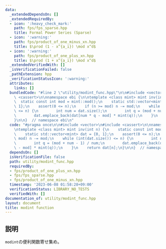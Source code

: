 ```yaml
---
data:
  _extendedDependsOn: []
  _extendedRequiredBy:
  - icon: ':heavy_check_mark:'
    path: fps/fps_sparse.hpp
    title: Formal Power Series (Sparse)
  - icon: ':warning:'
    path: fps/product_of_one_minus_xn.hpp
    title: $\prod (1 - x^{a_i}) \mod x^d$
  - icon: ':warning:'
    path: fps/product_of_one_plus_xn.hpp
    title: $\prod (1 + x^{a_i}) \mod x^d$
  _extendedVerifiedWith: []
  _isVerificationFailed: false
  _pathExtension: hpp
  _verificationStatusIcon: ':warning:'
  attributes:
    links: []
  bundledCode: "#line 2 \"utility/modint_func.hpp\"\n\n#include <vector>\n#include\
    \ <cassert>\n\nnamespace ebi {\n\ntemplate <class mint> mint inv(int n) {\n  \
    \  static const int mod = mint::mod();\n    static std::vector<mint> dat = {0,\
    \ 1};\n    assert(0 <= n);\n    if (n >= mod) n -= mod;\n    while (int(dat.size())\
    \ <= n) {\n        int num = dat.size();\n        int q = (mod + num - 1) / num;\n\
    \        dat.emplace_back(dat[num * q - mod] * mint(q));\n    }\n    return dat[n];\n\
    }\n\n}  // namespace ebi\n"
  code: "#pragma once\n\n#include <vector>\n#include <cassert>\n\nnamespace ebi {\n\
    \ntemplate <class mint> mint inv(int n) {\n    static const int mod = mint::mod();\n\
    \    static std::vector<mint> dat = {0, 1};\n    assert(0 <= n);\n    if (n >=\
    \ mod) n -= mod;\n    while (int(dat.size()) <= n) {\n        int num = dat.size();\n\
    \        int q = (mod + num - 1) / num;\n        dat.emplace_back(dat[num * q\
    \ - mod] * mint(q));\n    }\n    return dat[n];\n}\n\n}  // namespace ebi"
  dependsOn: []
  isVerificationFile: false
  path: utility/modint_func.hpp
  requiredBy:
  - fps/product_of_one_plus_xn.hpp
  - fps/fps_sparse.hpp
  - fps/product_of_one_minus_xn.hpp
  timestamp: '2023-06-08 01:58:28+09:00'
  verificationStatus: LIBRARY_NO_TESTS
  verifiedWith: []
documentation_of: utility/modint_func.hpp
layout: document
title: modint function
---
```


## 説明

`modint`の便利関数寄せ集め。